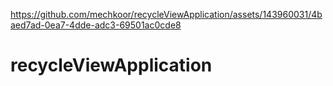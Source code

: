 

https://github.com/mechkoor/recycleViewApplication/assets/143960031/4baed7ad-0ea7-4dde-adc3-69501ac0cde8

# recycleViewApplication
